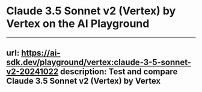 # Claude 3.5 Sonnet v2 (Vertex) by Vertex on the AI Playground


---
url: https://ai-sdk.dev/playground/vertex:claude-3-5-sonnet-v2-20241022
description: Test and compare Claude 3.5 Sonnet v2 (Vertex) by Vertex
---
